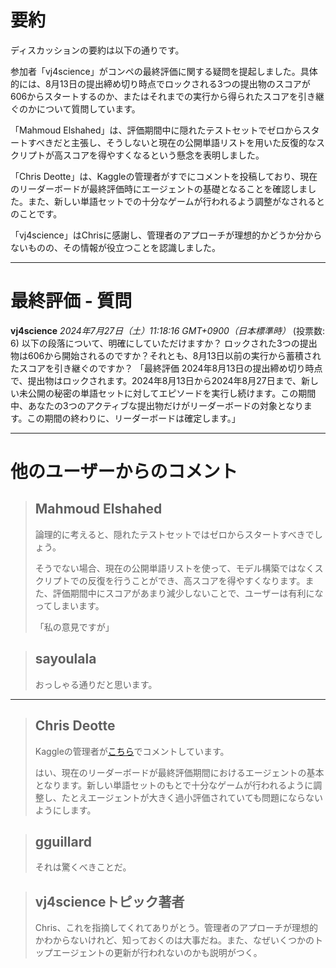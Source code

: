 # 要約 
ディスカッションの要約は以下の通りです。

参加者「vj4science」がコンペの最終評価に関する疑問を提起しました。具体的には、8月13日の提出締め切り時点でロックされる3つの提出物のスコアが606からスタートするのか、またはそれまでの実行から得られたスコアを引き継ぐのかについて質問しています。

「Mahmoud Elshahed」は、評価期間中に隠れたテストセットでゼロからスタートすべきだと主張し、そうしないと現在の公開単語リストを用いた反復的なスクリプトが高スコアを得やすくなるという懸念を表明しました。

「Chris Deotte」は、Kaggleの管理者がすでにコメントを投稿しており、現在のリーダーボードが最終評価時にエージェントの基礎となることを確認しました。また、新しい単語セットでの十分なゲームが行われるよう調整がなされるとのことです。

「vj4science」はChrisに感謝し、管理者のアプローチが理想的かどうか分からないものの、その情報が役立つことを認識しました。

---
# 最終評価 - 質問
**vj4science** *2024年7月27日（土）11:18:16 GMT+0900（日本標準時）* (投票数: 6)
以下の段落について、明確にしていただけますか？ ロックされた3つの提出物は606から開始されるのですか？それとも、8月13日以前の実行から蓄積されたスコアを引き継ぐのですか？
「最終評価
2024年8月13日の提出締め切り時点で、提出物はロックされます。2024年8月13日から2024年8月27日まで、新しい未公開の秘密の単語セットに対してエピソードを実行し続けます。この期間中、あなたの3つのアクティブな提出物だけがリーダーボードの対象となります。この期間の終わりに、リーダーボードは確定します。」

---
# 他のユーザーからのコメント
> ## Mahmoud Elshahed
> 
> 論理的に考えると、隠れたテストセットではゼロからスタートすべきでしょう。
> 
> そうでない場合、現在の公開単語リストを使って、モデル構築ではなくスクリプトでの反復を行うことができ、高スコアを得やすくなります。また、評価期間中にスコアがあまり減少しないことで、ユーザーは有利になってしまいます。
> 
> 「私の意見ですが」

> ## sayoulala
> 
> おっしゃる通りだと思います。
> 
> > 

---
> ## Chris Deotte
> 
> Kaggleの管理者が[こちら](https://www.kaggle.com/competitions/llm-20-questions/discussion/512358#2872495)でコメントしています。
> 
> はい、現在のリーダーボードが最終評価期間におけるエージェントの基本となります。新しい単語セットのもとで十分なゲームが行われるように調整し、たとえエージェントが大きく過小評価されていても問題にならないようにします。

> ## gguillard
> 
> それは驚くべきことだ。
> 
> > 

> ## vj4scienceトピック著者
> 
> Chris、これを指摘してくれてありがとう。管理者のアプローチが理想的かわからないけれど、知っておくのは大事だね。また、なぜいくつかのトップエージェントの更新が行われないのかも説明がつく。
